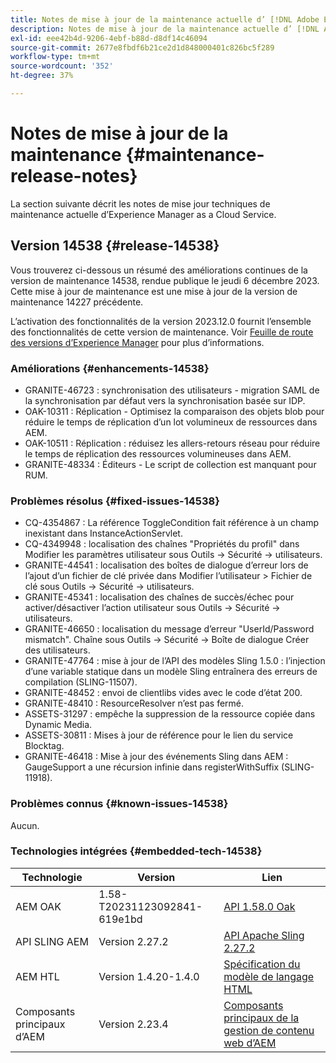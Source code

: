 ```yaml
---
title: Notes de mise à jour de la maintenance actuelle d’ [!DNL Adobe Experience Manager]  as a Cloud Service.
description: Notes de mise à jour de la maintenance actuelle d’ [!DNL Adobe Experience Manager]  as a Cloud Service.
exl-id: eee42b4d-9206-4ebf-b88d-d8df14c46094
source-git-commit: 2677e8fbdf6b21ce2d1d848000401c826bc5f289
workflow-type: tm+mt
source-wordcount: '352'
ht-degree: 37%

---
```


# Notes de mise à jour de la maintenance {#maintenance-release-notes}

La section suivante décrit les notes de mise jour techniques de maintenance actuelle d’Experience Manager as a Cloud Service.

## Version 14538 {#release-14538}

Vous trouverez ci-dessous un résumé des améliorations continues de la version de maintenance 14538, rendue publique le jeudi 6 décembre 2023. Cette mise à jour de maintenance est une mise à jour de la version de maintenance 14227 précédente.

L’activation des fonctionnalités de la version 2023.12.0 fournit l’ensemble des fonctionnalités de cette version de maintenance. Voir [Feuille de route des versions d’Experience Manager](https://experienceleague.adobe.com/docs/experience-manager-release-information/aem-release-updates/update-releases-roadmap.html?lang=fr) pour plus d’informations.

### Améliorations {#enhancements-14538}

* GRANITE-46723 : synchronisation des utilisateurs - migration SAML de la synchronisation par défaut vers la synchronisation basée sur IDP.
* OAK-10311 : Réplication - Optimisez la comparaison des objets blob pour réduire le temps de réplication d’un lot volumineux de ressources dans AEM.
* OAK-10511 : Réplication : réduisez les allers-retours réseau pour réduire le temps de réplication des ressources volumineuses dans AEM.
* GRANITE-48334 : Éditeurs - Le script de collection est manquant pour RUM.

### Problèmes résolus {#fixed-issues-14538}

* CQ-4354867 : La référence ToggleCondition fait référence à un champ inexistant dans InstanceActionServlet.
* CQ-4349948 : localisation des chaînes &quot;Propriétés du profil&quot; dans Modifier les paramètres utilisateur sous Outils → Sécurité → utilisateurs.
* GRANITE-44541 : localisation des boîtes de dialogue d’erreur lors de l’ajout d’un fichier de clé privée dans Modifier l’utilisateur > Fichier de clé sous Outils → Sécurité → utilisateurs.
* GRANITE-45341 : localisation des chaînes de succès/échec pour activer/désactiver l’action utilisateur sous Outils → Sécurité → utilisateurs.
* GRANITE-46650 : localisation du message d’erreur &quot;UserId/Password mismatch&quot;. Chaîne sous Outils → Sécurité → Boîte de dialogue Créer des utilisateurs.
* GRANITE-47764 : mise à jour de l’API des modèles Sling 1.5.0 : l’injection d’une variable statique dans un modèle Sling entraînera des erreurs de compilation (SLING-11507).
* GRANITE-48452 : envoi de clientlibs vides avec le code d’état 200.
* GRANITE-48410 : ResourceResolver n’est pas fermé.
* ASSETS-31297 : empêche la suppression de la ressource copiée dans Dynamic Media.
* ASSETS-30811 : Mises à jour de référence pour le lien du service Blocktag.
* GRANITE-46418 : Mise à jour des événements Sling dans AEM : GaugeSupport a une récursion infinie dans registerWithSuffix (SLING-11918).

### Problèmes connus {#known-issues-14538}

Aucun.

### Technologies intégrées {#embedded-tech-14538}

| Technologie | Version | Lien |
|---|---|---|
| AEM OAK | 1.58-T20231123092841-619e1bd | [API 1.58.0 Oak](https://www.javadoc.io/doc/org.apache.jackrabbit/oak-api/1.58.0/index.html) |
| API SLING AEM | Version 2.27.2 | [API Apache Sling 2.27.2](https://www.javadoc.io/doc/org.apache.sling/org.apache.sling.api/latest/index.html) |
| AEM HTL | Version 1.4.20-1.4.0 | [Spécification du modèle de langage HTML](https://github.com/adobe/htl-spec) |
| Composants principaux d’AEM | Version 2.23.4 | [Composants principaux de la gestion de contenu web d’AEM](https://github.com/adobe/aem-core-wcm-components) |
